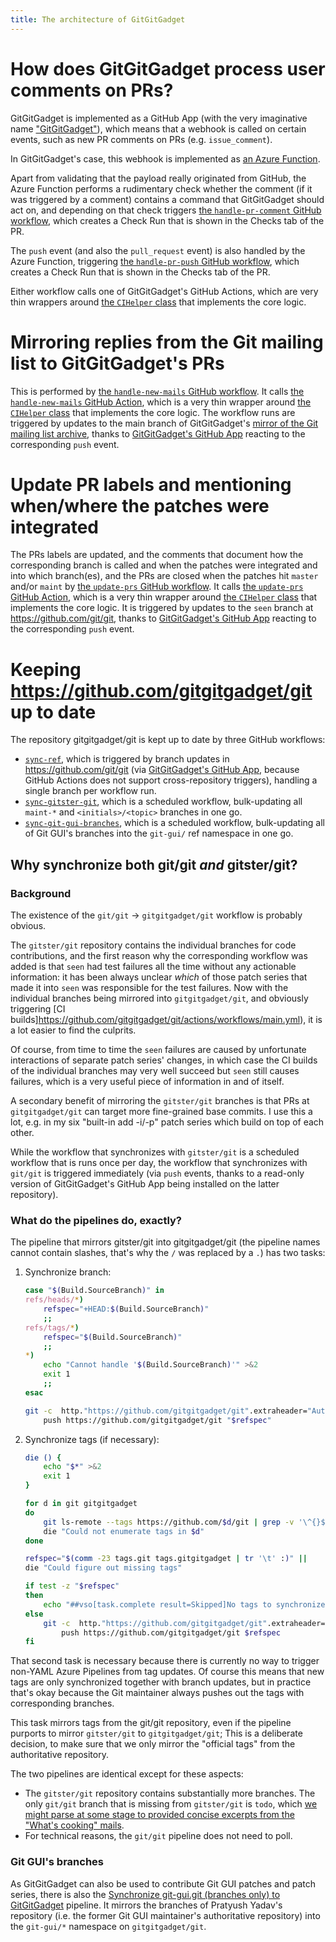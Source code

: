 ```yaml
---
title: The architecture of GitGitGadget
---
```

# How does GitGitGadget process user comments on PRs?

GitGitGadget is implemented as a GitHub App (with the very imaginative name ["GitGitGadget"](https://github.com/apps/gitgitgadget)), which means that a webhook is called on certain events, such as new PR comments on PRs (e.g. `issue_comment`).

In GitGitGadget's case, this webhook is implemented as [an Azure Function](https://github.com/gitgitgadget/gitgitgadget-github-app).

Apart from validating that the payload really originated from GitHub, the Azure Function performs a rudimentary check whether the comment (if it was triggered by a comment) contains a command that GitGitGadget should act on, and depending on that check triggers [the `handle-pr-comment` GitHub workflow](https://github.com/gitgitgadget-workflows/gitgitgadget-workflows/actions/workflows/handle-pr-comment.yml), which creates a Check Run that is shown in the Checks tab of the PR.

The `push` event (and also the `pull_request` event) is also handled by the Azure Function, triggering [the `handle-pr-push` GitHub workflow](https://github.com/gitgitgadget-workflows/gitgitgadget-workflows/actions/workflows/handle-pr-push.yml), which creates a Check Run that is shown in the Checks tab of the PR.

Either workflow calls one of GitGitGadget's GitHub Actions, which are very thin wrappers around [the `CIHelper` class](https://github.com/gitgitgadget/gitgitgadget/blob/HEAD/lib/ci-helper.ts) that implements the core logic.

# Mirroring replies from the Git mailing list to GitGitGadget's PRs

This is performed by [the `handle-new-mails` GitHub workflow](https://github.com/gitgitgadget-workflows/gitgitgadget-workflows/actions/workflows/handle-new-mails.yml). It calls [the `handle-new-mails` GitHub Action](https://github.com/gitgitgadget/gitgitgadget/tree/HEAD/handle-new-mails), which is a very thin wrapper around [the `CIHelper` class](https://github.com/gitgitgadget/gitgitgadget/blob/HEAD/lib/ci-helper.ts) that implements the core logic. The workflow runs are triggered by updates to the main branch of GitGitGadget's [mirror of the Git mailing list archive](https://github.com/gitgitgadget/git-mailing-list-mirror/), thanks to [GitGitGadget's GitHub App](https://github.com/gitgitgadget/gitgitgadget-github-app) reacting to the corresponding `push` event.

# Update PR labels and mentioning when/where the patches were integrated

The PRs labels are updated, and the comments that document how the corresponding branch is called and when the patches were integrated and into which branch(es), and the PRs are closed when the patches hit `master` and/or `maint` by [the `update-prs` GitHub workflow](https://github.com/gitgitgadget-workflows/gitgitgadget-workflows/actions/workflows/update-prs.yml). It calls [the `update-prs` GitHub Action](https://github.com/gitgitgadget/gitgitgadget/tree/HEAD/update-prs), which is a very thin wrapper around [the `CIHelper` class](https://github.com/gitgitgadget/gitgitgadget/blob/HEAD/lib/ci-helper.ts) that implements the core logic. It is triggered by updates to the `seen` branch at https://github.com/git/git, thanks to [GitGitGadget's GitHub App](https://github.com/gitgitgadget/gitgitgadget-github-app) reacting to the corresponding `push` event.

# Keeping https://github.com/gitgitgadget/git up to date

The repository gitgitgadget/git is kept up to date by three GitHub workflows:

- [`sync-ref`](https://github.com/gitgitgadget-workflows/gitgitgadget-workflows/actions/workflows/sync-ref.yml), which is triggered by branch updates in https://github.com/git/git (via [GitGitGadget's GitHub App](https://github.com/gitgitgadget/gitgitgadget-github-app), because GitHub Actions does not support cross-repository triggers), handling a single branch per workflow run.
- [`sync-gitster-git`](https://github.com/gitgitgadget-workflows/gitgitgadget-workflows/actions/workflows/sync-gitster-git.yml), which is a scheduled workflow, bulk-updating all `maint-*` and `<initials>/<topic>` branches in one go.
- [`sync-git-gui-branches`](https://github.com/gitgitgadget-workflows/gitgitgadget-workflows/actions/workflows/sync-git-gui.yml), which is a scheduled workflow, bulk-updating all of Git GUI's branches into the `git-gui/` ref namespace in one go.

## Why synchronize both git/git _and_ gitster/git?

### Background

The existence of the `git/git` -> `gitgitgadget/git` workflow is probably obvious.

The `gitster/git` repository contains the individual branches for code contributions, and the first reason why the corresponding workflow was added is that `seen` had test failures all the time without any actionable information: it has been always unclear _which_ of those patch series that made it into `seen` was responsible for the test failures. Now with the individual branches being mirrored into `gitgitgadget/git`, and obviously triggering [CI builds]https://github.com/gitgitgadget/git/actions/workflows/main.yml), it is a lot easier to find the culprits.

Of course, from time to time the `seen` failures are caused by unfortunate interactions of separate patch series' changes, in which case the CI builds of the individual branches may very well succeed but `seen` still causes failures, which is a very useful piece of information in and of itself.

A secondary benefit of mirroring the `gitster/git` branches is that PRs at `gitgitgadget/git` can target more fine-grained base commits. I use this a lot, e.g. in my six "built-in add -i/-p" patch series which build on top of each other.

While the workflow that synchronizes with `gitster/git` is a scheduled workflow that is runs once per day, the workflow that synchronizes with `git/git` is triggered immediately (via `push` events, thanks to a read-only version of GitGitGadget's GitHub App being installed on the latter repository).

### What do the pipelines do, exactly?

The pipeline that mirrors gitster/git into gitgitgadget/git (the pipeline names cannot contain slashes, that's why the `/` was replaced by a `.`) has two tasks:

1. Synchronize branch:
   ```bash
   case "$(Build.SourceBranch)" in
   refs/heads/*)
       refspec="+HEAD:$(Build.SourceBranch)"
       ;;
   refs/tags/*)
       refspec="$(Build.SourceBranch)"
       ;;
   *)
       echo "Cannot handle '$(Build.SourceBranch)'" >&2
       exit 1
       ;;
   esac

   git -c  http."https://github.com/gitgitgadget/git".extraheader="Authorization: Basic $(gitgitgadget.push.token.base64)" \
       push https://github.com/gitgitgadget/git "$refspec"
   ```
2. Synchronize tags (if necessary):
   ```bash
   die () {
       echo "$*" >&2
       exit 1
   }

   for d in git gitgitgadget
   do
       git ls-remote --tags https://github.com/$d/git | grep -v '\^{}$' | sort >tags.$d ||
       die "Could not enumerate tags in $d"
   done

   refspec="$(comm -23 tags.git tags.gitgitgadget | tr '\t' :)" ||
   die "Could figure out missing tags"

   if test -z "$refspec"
   then
       echo "##vso[task.complete result=Skipped]No tags to synchronize!"
   else
       git -c  http."https://github.com/gitgitgadget/git".extraheader="Authorization: Basic $(gitgitgadget.push.token.base64)" \
           push https://github.com/gitgitgadget/git $refspec
   fi
   ```

That second task is necessary because there is currently no way to trigger non-YAML Azure Pipelines from tag updates. Of course this means that new tags are only synchronized together with branch updates, but in practice that's okay because the Git maintainer always pushes out the tags with corresponding branches.

This task mirrors tags from the git/git repository, even if the pipeline purports to mirror `gitster/git` to `gitgitgadget/git`; This is a deliberate decision, to make sure that we only mirror the "official tags" from the authoritative repository.

The two pipelines are identical except for these aspects:
- The `gitster/git` repository contains substantially more branches. The only `git/git` branch that is missing from `gitster/git` is `todo`, which [we might parse at some stage to provided concise excerpts from the "What's cooking" mails](https://github.com/gitgitgadget/gitgitgadget/issues/152).
- For technical reasons, the `git/git` pipeline does not need to poll.

### Git GUI's branches

As GitGitGadget can also be used to contribute Git GUI patches and patch series, there is also the [Synchronize git-gui.git (branches only) to GitGitGadget](https://dev.azure.com/gitgitgadget/git/_build?definitionId=10) pipeline. It mirrors the branches of Pratyush Yadav's repository (i.e. the former Git GUI maintainer's authoritative repository) into the `git-gui/*` namespace on `gitgitgadget/git`.
